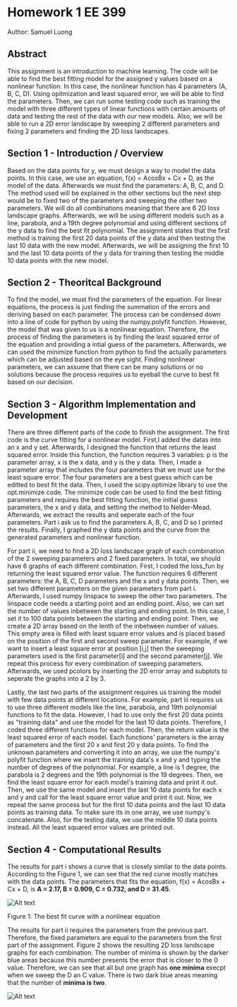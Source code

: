 # Homework 1 EE 399

Author: Samuel Luong

## Abstract

This assignment is an introduction to machine learning. The code will be able to find the best fitting model for the assigned y values based on a nonlinear function.
In this case, the nonlinear function has 4 parameters (A, B, C, D). Using opitmization and least squared error, we will be able to find the parameters. Then, we can run 
some testing code such as training the model with three different types of linear functions with certain amounts of data and testing the rest of the data with our new models. Also, we will be able to run a 2D error landscape by sweeping 2 different parameters and fixing 2 parameters and finding the 2D loss landscapes. 

## Section 1 - Introduction / Overview

Based on the data points for y, we must design a way to model the data points. In this case, we use an equation, f(x) = AcosBx + Cx + D, as the model of the data. Afterwards we must find the parameters: A, B, C, and D. The method used will be explained in the other sections but the next step would be to fixed two of the parameters and sweeping the other two parameters. We will do all combinations meaning that there are 6 2D loss landscape graphs. Afterwards, we will be using different models such as a line, parabola, and a 19th degree polynomial and using different sections of the y data to find the best fit polynomial. The assignment states that the first method is training the first 20 data points of the y data and then testing the last 10 data with the new model. Afterwards, we will be assigning the first 10 and the last 10 data points of the y data for training then testing the middle 10 data points with the new model.

## Section 2 - Theoritcal Background

To find the model, we must find the parameters of the equation. For linear equations, the process is just finding the summation of the errors and deriving based on each parameter. The process can be condensed down into a line of code for python by using the numpy.polyfit function. However, the model that was given to us is a nonlinear equation. Therefore, the process of finding the parameters is by finding the least squared error of the equation and providing a intial guess of the parameters. Afterwards, we can used the minimize function from python to find the actually parameters which can be adjusted based on the eye sight. Finding nonlinear parameters, we can assume that there can be many solutions or no solutions because the process requires us to eyeball the curve to best fit based on our decision. 

## Section 3 - Algorithm Implementation and Development

There are three different parts of the code to finish the assignment. The first code is the curve fitting for a nonlinear model. First,I added the datas into an x and y set. Afterwards, I designed the function that returns the least squared error. Inside this function, the function requires 3 variables: p is the parameter array, x is the x data, and y is the y data. Then, I made a parameter array that includes the four parameters that we must use for the least square error. The four parameters are a best guess which can be editted to best fit the data. Then, I used the scipy.optimize library to use the opt.minimize code. The minimize code can be used to find the best fitting parameters and requires the best fitting function, the initial guess parameters, the x and y data, and setting the method to Nelder-Mead. Afterwards, we extract the results and seperate each of the four parameters. Part i ask us to find the parameters A, B, C, and D so I printed the results. Finally, I graphed the y data points and the curve from the generated parameters and nonlinear function.

For part ii, we need to find a 2D loss landscape graph of each combination of the 2 sweeping parameters and 2 fixed parameters. In total, we should have 6 graphs of each different combination. First, I coded the loss_fun by returning the least squared error value. The function requires 6 different parameters: the A, B, C, D parameters and the x and y data points. Then, we set two different parameters on the given parameters from part i. Afterwards, I used numpy linspace to sweep the other two parameters. The linspace code needs a starting point and an ending point. Also, we can set the number of values inbetween the starting and ending point. In this case, I set it to 100 data points between the starting and ending point. Then, we create a 2D array based on the lenth of the inbetween number of values. This empty area is filled with least square error values and is placed based on the position of the first and second sweep parameter. For example, if we want to insert a least square error at position [i,j] then the sweeping parameters used is the first parameter[i] and the second parameter[j]. We repeat this process for every combination of sweeping parameters. Afterwards, we used pcolors by inserting the 2D error array and subplots to seperate the graphs into a 2 by 3.

Lastly, the last two parts of the assignment requires us training the model with few data points at different locations. For example, part iii requires us to use three different models like the line, parabola, and 19th polynomial functions to fit the data. However, I had to use only the first 20 data points as "training data" and use the model for the last 10 data points. Therefore, I coded three different functions for each model. Then, the return value is the least squared error of each model. Each functions' parameters is the array of parameters and the first 20 x and first 20 y data points. To find the unknown parameters and converting it into an array, we use the numpy's polyfit function where we insert the training data's x and y and typing the number of degrees of the polynomial. For example, a line is 1 degree, the parabola is 2 degrees and the 19th polynomial is the 19 degrees. Then, we find the least square error for each model's training data and print it out. Then, we use the same model and insert the last 10 data points for each x and y and call for the least square error value and print it out. Now, we repeat the same process but for the first 10 data points and the last 10 data points as training data. To make sure its in one array, we use numpy's concatenate. Also, for the testing data, we use the middle 10 data points instead. All the least squared error values are printed out.

## Section 4 - Computational Results 

The results for part i shows a curve that is closely similar to the data points. According to the Figure 1, we can see that the red curve mostly matches with the data points. The parameters that fits the equation, f(x) = AcosBx + Cx + D, is **A = 2.17, B = 0.909, C = 0.732, and D = 31.45**.  

![Alt text](https://github.com/Griffinhunter/Homework-1---EE-399/blob/main/Curve%20Fit.jpg)

Figure 1: The best fit curve with a nonlinear equation

The results for part ii requires the parameters from the previous part. Therefore, the fixed parameters are equal to the parameters from the first part of the assignment. Figure 2 shows the resulting 2D loss landscape graphs for each combination. The number of minima is shown by the darker blue areas because this number presents the error that is closer to the 0 value. Therefore, we can see that all but one graph has **one minima** execpt when we sweep the D an C value. There is two dark blue areas meaning that the number of **minima is two**.

![Alt text]()
